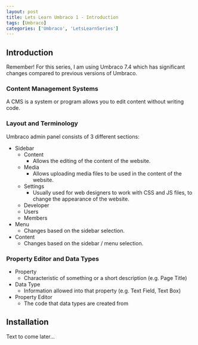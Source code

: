 ```yaml
---
layout: post
title: Lets Learn Umbraco 1 - Introduction
tags: [Umbraco]
categories: ['Umbraco', 'LetsLearnSeries']
---
```


## Introduction

Remember! For this series, I am using Umbraco 7.4 which has significant changes
compared to previous versions of Umbraco.

### Content Management Systems
A CMS is a system or program allows you to edit content without writing code.

### Layout and Terminology
Umbraco admin panel consists of 3 different sections:

- Sidebar
    - Content
        - Allows the editing of the content of the website.
    - Media
        - Allows uploading media files to be used in the content of the website.
    - Settings
        - Usually used for web designers to work with CSS and JS files, to change
        the appearance of the website.
    - Developer
    - Users
    - Members
- Menu
    - Changes based on the sidebar selection.
- Content
    - Changes based on the sidebar / menu selection.

### Property Editor and Data Types
- Property
    - Characteristic of something or a short description (e.g. Page Title)
- Data Type
    - Information allowed into that property (e.g. Text Field, Text Box)
- Property Editor
    - The code that data types are created from


## Installation

Text to come later...

